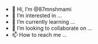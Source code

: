 - 👋 Hi, I’m @87mnshmami
- 👀 I’m interested in ...
- 🌱 I’m currently learning ...
- 💞️ I’m looking to collaborate on ...
- 📫 How to reach me ...

<!---
87mnshmami/87mnshmami is a ✨ special ✨ repository because its `README.md` (this file) appears on your GitHub profile.
You can click the Preview link to take a look at your changes.
--->
